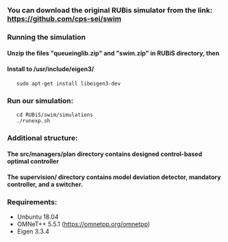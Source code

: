 ### You can download the original RUBis simulator from the link: https://github.com/cps-sei/swim


### Running the simulation
   #### Unzip the files "queueinglib.zip" and "swim.zip" in RUBiS directory, then

   #### Install to /usr/include/eigen3/
       sudo apt-get install libeigen3-dev

   ### Run our simulation:
       cd RUBiS/swim/simulations
       ./runexp.sh


### Additional structure:
   #### The src/managers/plan directory contains designed control-based optimal controller
   #### The supervision/ directory contains model deviation detector, mandatory controller, and a switcher.


### Requirements:
   - Unbuntu 18.04
   - OMNeT++ 5.5.1 (https://omnetpp.org/omnetpp)
   - Eigen 3.3.4 
